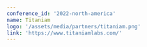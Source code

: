 ```yaml
---
conference_id: '2022-north-america'
name: Titaniam
logo: '/assets/media/partners/titaniam.png'
link: 'https://www.titaniamlabs.com/'
---
```

